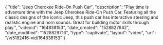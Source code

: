 {
    "title": "Jeep Cherokee Ride-On Push Car",
    "description": "Play time is adventure time with the Jeep Cherokee Ride-On Push Car. Featuring all the classic designs of the iconic Jeep, this push car has interactive steering and realistic engine and horn sounds. Great for building motor skills through play.",
    "videoid": "164838153",
    "date_created": "1528827642",
    "date_modified": "1528828716",
    "type": "captivate",
    "layout": "video",
    "url": "\/v\/5182416-vid\/164838153"
}